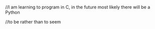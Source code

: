 //I am learning to program in C, in the future most likely there will be a Python

//to be rather than to seem

